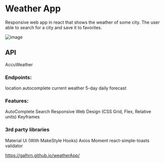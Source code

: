 # Weather App

Responsive web app in react that shows the weather of some city.
The user able to search for a city and save it to favorites.

![image](https://user-images.githubusercontent.com/77960372/116805549-ecd31080-ab2f-11eb-9669-f46b781f042f.png)

## API

AccuWeather

### Endpoints:

location autocomplete
current weather
5-day daily forecast

### Features:

AutoComplete Search
Responsive Web Design (CSS Grid, Flex, Relative units)
Keyframes

### 3rd party libraries

Material Ui (With MakeStyle Hooks)
Axios
Moment
react-simple-toasts
validator

https://galhrn.github.io/weatherApp/
